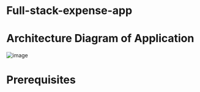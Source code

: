 # Full-stack-expense-app
# Architecture Diagram of Application

![image](https://github.com/hsoni-devops/Full-stack-expense-app/assets/84729072/dc4e80e0-3e41-48ac-8a9e-a1ccbb9a82df)


# Prerequisites


